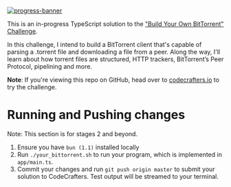 [![progress-banner](https://backend.codecrafters.io/progress/bittorrent/6cb60c78-f3e7-4997-b19e-ca5c5de60e81)](https://app.codecrafters.io/users/codecrafters-bot?r=2qF)

This is an in-progress TypeScript solution to the
["Build Your Own BitTorrent" Challenge](https://app.codecrafters.io/courses/bittorrent/overview).

In this challenge, I intend to build a BitTorrent client that's capable of parsing a
.torrent file and downloading a file from a peer. Along the way, I'll learn
about how torrent files are structured, HTTP trackers, BitTorrent’s Peer
Protocol, pipelining and more.

**Note**: If you're viewing this repo on GitHub, head over to
[codecrafters.io](https://codecrafters.io) to try the challenge.

# Running and Pushing changes

Note: This section is for stages 2 and beyond.

1. Ensure you have `bun (1.1)` installed locally
1. Run `./your_bittorrent.sh` to run your program, which is implemented in
   `app/main.ts`.
1. Commit your changes and run `git push origin master` to submit your solution
   to CodeCrafters. Test output will be streamed to your terminal.
